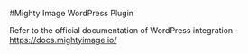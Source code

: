 #Mighty Image WordPress Plugin

Refer to the official documentation of WordPress integration - https://docs.mightyimage.io/